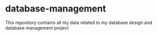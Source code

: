 # database-management
This repository contains all my data related to my database design and database management project
